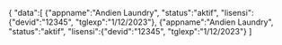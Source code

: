 {
"data":[
   {"appname":"Andien Laundry",
    "status":"aktif",
    "lisensi":{"devid":"12345",
               "tglexp":"1/12/2023"}, 
   {"appname":"Andien Laundry",
       "status":"aktif",
       "lisensi":{"devid":"12345",
                  "tglexp":"1/12/2023"}
]
